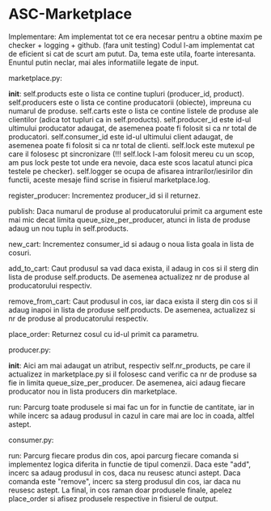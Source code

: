 # ASC-Marketplace

Implementare:
Am implementat tot ce era necesar pentru a obtine maxim pe checker + logging + github.
(fara unit testing)
Codul l-am implementat cat de eficient si cat de scurt am putut. Da, tema este utila,
foarte interesanta. Enuntul putin neclar, mai ales informatiile legate de input.

marketplace.py:

__init__:
self.products este o lista ce contine tupluri (producer_id, product).
self.producers este o lista ce contine producatorii (obiecte), impreuna cu numarul de produse.
self.carts este o lista ce contine listele de produse ale clientilor (adica tot tupluri ca in
self.products).
self.producer_id este id-ul ultimului producator adaugat, de asemenea poate fi folosit
si ca nr total de producatori.
self.consumer_id este id-ul ultimului client adaugat, de asemenea poate fi folosit
si ca nr total de clienti.
self.lock este mutexul pe care il folosesc pt sincronizare (!!! self.lock l-am folosit
mereu cu un scop, am pus lock peste tot unde era nevoie, daca este scos lacatul atunci
pica testele pe checker).
self.logger se ocupa de afisarea intrarilor/iesirilor din functii, aceste mesaje fiind
scrise in fisierul marketplace.log.

register_producer:
Incrementez producer_id si il returnez.

publish:
Daca numarul de produse al producatorului primit ca argument este mai mic
decat limita queue_size_per_producer, atunci in lista de produse adaug un nou tuplu 
in self.products.

new_cart:
Incrementez consumer_id si adaug o noua lista goala in lista de cosuri.

add_to_cart:
Caut produsul sa vad daca exista, il adaug in cos si il sterg din lista de
produse self.products. De asemenea actualizez nr de produse al producatorului
respectiv.

remove_from_cart:
Caut produsul in cos, iar daca exista il sterg din cos si il adaug inapoi
in lista de produse self.products. De asemenea, actualizez si nr de produse
al producatorului respectiv.

place_order:
Returnez cosul cu id-ul primit ca parametru.


producer.py:

__init__:
Aici am mai adaugat un atribut, respectiv self.nr_products, pe care il actualizez in
marketplace.py si il folosesc cand verific ca nr de produse sa fie in limita
queue_size_per_producer. De asemenea, aici adaug fiecare producator nou in lista
producers din marketplace.

run:
Parcurg toate produsele si mai fac un for in functie de cantitate, iar in while
incerc sa adaug produsul in cazul in care mai are loc in coada, altfel astept.


consumer.py:

run:
Parcurg fiecare produs din cos, apoi parcurg fiecare comanda si implementez
logica diferita in functie de tipul comenzii. Daca este "add", incerc sa
adaug produsul in cos, daca nu reusesc atunci astept. Daca comanda este
"remove", incerc sa sterg produsul din cos, iar daca nu reusesc astept.
La final, in cos raman doar produsele finale, apelez place_order si afisez
produsele respective in fisierul de output.
